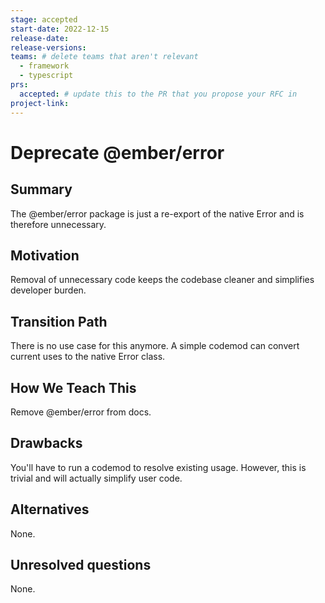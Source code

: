 ```yaml
---
stage: accepted
start-date: 2022-12-15
release-date:
release-versions:
teams: # delete teams that aren't relevant
  - framework
  - typescript
prs:
  accepted: # update this to the PR that you propose your RFC in
project-link:
---
```


# Deprecate @ember/error

## Summary

The @ember/error package is just a re-export of the native Error and is therefore unnecessary.

## Motivation

Removal of unnecessary code keeps the codebase cleaner and simplifies developer burden.

## Transition Path

There is no use case for this anymore. A simple codemod can convert current uses to the native Error class.

## How We Teach This

Remove @ember/error from docs.

## Drawbacks

You'll have to run a codemod to resolve existing usage. However, this is trivial and will actually simplify user code.

## Alternatives

None.

## Unresolved questions

None.
